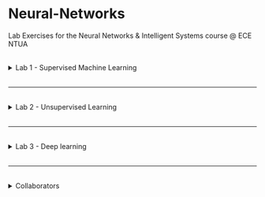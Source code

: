 # Neural-Networks
Lab Exercises for the Neural Networks &amp; Intelligent Systems course @ ECE NTUA

<br> 
 <details><summary> Lab 1 - Supervised Machine Learning </summary>
<p>

Supervised Machine Learning utilizing different classifiers on two balanced datasets.

## UCI Dataset - Statlog Vehicle Silhouettes
The dataset that was used can be found [here](http://archive.ics.uci.edu/ml/datasets/Statlog+(Vehicle+Silhouettes)).
The training and optimization of the classifiers on the UCI dataset was done exclusively with the skicit-learn functions. After the initial exploratory data analysis we utilised the ***Dummy, Gaussian Naive Bayes (GNB), KNeirestNeighbors (kNN) &amp; Logistic Regression (LR)*** classifiers and evaluated their performance based on ***Accuracy*** and ***F1-score*** metrics. Lastly, the afforementioned classifiers were optimized by setting up pipelines and performing ***Grid Search*** to fine-tune them.

## Kaggle Dataset - CS:GO Round Winner Classification
The dataset that was used can be found [here](https://www.kaggle.com/christianlillelund/csgo-round-winner-classification).
The training and optimization of the classifiers on this dataset was done with the skicit-learn functions and the optuna library. After the initial exploratory data analysis we utilised the ***Mylti-Layer Perceptron (MLP) &amp; Support Vector Machines (SVM)*** and ***Logistic Regression (LR)*** classifiers and evaluated their performance based on ***Accuracy &amp; F1-score*** metrics. Lastly, the afforementioned classifiers were optimized by setting up pipelines and utilizing both ***Grid Search*** and the ***Optuna otimization libary*** to fine-tune them.

</p>
</details>
<br>

-----
<br> 
 <details><summary> Lab 2 - Unsupervised Learning </summary>
<p>

The dataset used is based on the [Carnegie Mellon Movie Summary Corpus](http://www.cs.cmu.edu/~ark/personas/). This is a dataset with 22,301 movie descriptions and for the purpose of this exercise a partition of ***5000*** movies was used.

## Application 1: Implementation of a content-based movie recommendation system

The first application that was developed was a content based recommender system. Recommender systems aim to automatically suggest to the user items from a collection that ideally we want the user to find interesting. The categorization of recommendation systems is based on how the selection (filtering) of the recommended items is done. The two main categories are collaborative filtering, where the system suggests to the user objects that have been positively evaluated by users who have a similar history of evaluations, and content based filtering, where objects are suggested to the user with similar content (based on some characteristics) to those he has previously rated positively.

## Application 2: Topological and semantic representation of movies using SOM

In the second application we relied on the topological properties of Self Organizing Maps (SOM) to make a two-dimensional map (grid) where all the films of the group's collection are displayed in a spatially coherent manner in terms of content and mainly their genre.

</p>
</details>
<br>

-----
<br> 
 <details><summary> Lab 3 - Deep learning </summary>
<p>

## Image Captioning

We studied a problem that combines Computer Vision and Natural Language Processing. Specifically, we build a neural network for producing verbal descriptions from images (Image Captioning).
The dataset used for this exercise is ***flickr30k-images-ecemod***, a split of **Flick30k** specifically set for the needs of our Neural Networks class.
flickr30k-images-ecemod has a similar organization to ***COCO***. Each image has 5 captions made by different people through Amazon's Mechanical Turk service.
The model is based on the general architecture of transformers. A convolutional network is used as an encoder of the visual information and a series of transformer-decoder layers produce the verbal description. Transformer-decoder levels also include attention levels. The model's perfomance was evaluated using ***BLEU (Bilingual Evaluation Understudy) score***. Diffrent Embeddings were utilized to test the model's perfomance and ***Beam Serach*** was implemened for better sentence generator accuracy.

</p>
</details>
<br>

-----
<br> 
 <details><summary> Collaborators </summary>
<p>

| Name                                | Εmail                  | AM         |
| ----------------------------------- | ---------------------- | ---------- |
| Papanikolaou Ioannis                | *el18064@mail.ntua.gr* | 031 18 064 |
| Andreas Chrysovalantis-Konstantinos | *el18102@mail.ntua.gr* | 031 18 102 |
| Maniatis Andreas                    | *el18070@mail.ntua.gr* | 031 18 070 |

</p>
</details>
<br>
